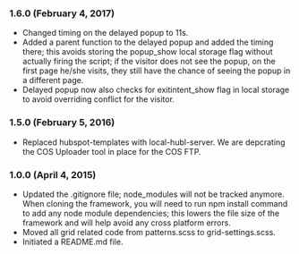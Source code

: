### 1.6.0 (February 4, 2017)
* Changed timing on the delayed popup to 11s.
* Added a parent function to the delayed popup and added the timing there; this avoids storing the popup_show local storage flag without actually firing the script; if the visitor does not see the popup, on the first page he/she visits, they still have the chance of seeing the popup in a different page.
* Delayed popup now also checks for exitintent_show flag in local storage to avoid overriding conflict for the visitor.

### 1.5.0 (February 5, 2016)

* Replaced hubspot-templates with local-hubl-server. We are depcrating the COS Uploader tool in place for the COS FTP.


### 1.0.0 (April 4, 2015)

* Updated the .gitignore file; node_modules will not be tracked anymore. 
  When cloning the framework, you will need to run npm install command to 
  add any node module dependencies; this lowers the file size of the framework 
  and will help avoid any cross platform errors. 
* Moved all grid related code from patterns.scss to grid-settings.scss.
* Initiated a README.md file.
